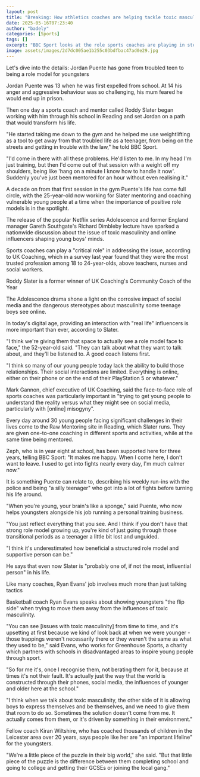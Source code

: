 ```yaml
---
layout: post
title: "Breaking: How athletics coaches are helping tackle toxic masculinity"
date: 2025-05-16T07:23:40
author: "badely"
categories: [Sports]
tags: []
excerpt: "BBC Sport looks at the role sports coaches are playing in steering young people away from the influences of toxic masculinity."
image: assets/images/2d7dc005ae1b255c03bdfbac47ad0e29.jpg
---
```


Let's dive into the details: Jordan Puente has gone from troubled teen to being a role model for youngsters

Jordan Puente was 13 when he was first expelled from school. At 14 his anger and aggressive behaviour was so challenging, his mum feared he would end up in prison.

Then one day a sports coach and mentor called Roddy Slater began working with him through his school in Reading and set Jordan on a path that would transform his life.

"He started taking me down to the gym and he helped me use weightlifting as a tool to get away from that troubled life as a teenager, from being on the streets and getting in trouble with the law," he told BBC Sport.

"I'd come in there with all these problems. He'd listen to me. In my head I'm just training, but then I'd come out of that session with a weight off my shoulders, being like 'hang on a minute I know how to handle it now'. Suddenly you've just been mentored for an hour without even realising it."

A decade on from that first session in the gym Puente's life has come full circle, with the 25-year-old now working for Slater mentoring and coaching vulnerable young people at a time when the importance of positive role models is in the spotlight.

The release of the popular Netflix series Adolescence and former England manager Gareth Southgate's Richard Dimbleby lecture have sparked a nationwide discussion about the issue of toxic masculinity and online influencers shaping young boys' minds.

Sports coaches can play a "critical role" in addressing the issue, according to UK Coaching, which in a survey last year found that they were the most trusted profession among 18 to 24-year-olds, above teachers, nurses and social workers.

Roddy Slater is a former winner of UK Coaching's Community Coach of the Year

The Adolescence drama shone a light on the corrosive impact of social media and the dangerous stereotypes about masculinity some teenage boys see online.

In today's digital age, providing an interaction with "real life" influencers is more important than ever, according to Slater.

"I think we're giving them that space to actually see a role model face to face," the 52-year-old said. "They can talk about what they want to talk about, and they'll be listened to. A good coach listens first.

"I think so many of our young people today lack the ability to build those relationships. Their social interactions are limited. Everything is online, either on their phone or on the end of their PlayStation 5 or whatever."

Mark Gannon, chief executive of UK Coaching, said the face-to-face role of sports coaches was particularly important in "trying to get young people to understand the reality versus what they might see on social media, particularly with [online] misogyny".  

Every day around 30 young people facing significant challenges in their lives come to the Raw Mentoring site in Reading, which Slater runs. They are given one-to-one coaching in different sports and activities, while at the same time being mentored.

Zeph, who is in year eight at school, has been supported here for three years, telling BBC Sport: "It makes me happy. When I come here, I don't want to leave. I used to get into fights nearly every day, I'm much calmer now."

It is something Puente can relate to, describing his weekly run-ins with the police and being "a silly teenager" who got into a lot of fights before turning his life around.

"When you're young, your brain's like a sponge," said Puente, who now helps youngsters alongside his job running a personal training business.

"You just reflect everything that you see. And I think if you don't have that strong role model growing up, you're kind of just going through those transitional periods as a teenager a little bit lost and unguided.

"I think it's underestimated how beneficial a structured role model and supportive person can be."

He says that even now Slater is "probably one of, if not the most, influential person" in his life.

Like many coaches, Ryan Evans' job involves much more than just talking tactics

Basketball coach Ryan Evans speaks about showing youngsters "the flip side" when trying to move them away from the influences of toxic masculinity. 

"You can see [issues with toxic masculinity] from time to time, and it's upsetting at first because we kind of look back at when we were younger - those trappings weren't necessarily there or they weren't the same as what they used to be," said Evans, who works for Greenhouse Sports, a charity which partners with schools in disadvantaged areas to inspire young people through sport.

"So for me it's, once I recognise them, not berating them for it, because at times it's not their fault. It's actually just the way that the world is constructed through their phones, social media, the influences of younger and older here at the school."

"I think when we talk about toxic masculinity, the other side of it is allowing boys to express themselves and be themselves, and we need to give them that room to do so. Sometimes the solution doesn't come from me. It actually comes from them, or it's driven by something in their environment."

Fellow coach Kiran Wiltshire, who has coached thousands of children in the Leicester area over 20 years, says people like her are "an important lifeline" for the youngsters. 

"We're a little piece of the puzzle in their big world," she said. "But that little piece of the puzzle is the difference between them completing school and going to college and getting their GCSEs or joining the local gang."

